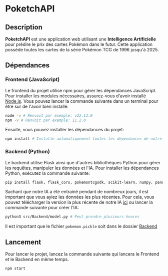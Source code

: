 # PoketchAPI

## Description
**PoketchAPI** est une application web utilisant une **Intelligence Artificielle** pour prédire le prix des cartes Pokémon dans le futur. Cette application possède toutes les cartes de la série Pokémon TCG de 1996 jusqu'à 2025.

## Dépendances

### Frontend (JavaScript)
Le frontend du projet utilise npm pour gérer les dépendances JavaScript. Pour installer les modules nécessaires, assurez-vous d'avoir installé [Node.js](https://nodejs.org/en). Vous pouvez lancer la commande suivante dans un terminal pour être sur de l'avoir bien installé:
```bash
node -v # Renvoit par exemple: v22.13.0
npm -v # Renvoit par exemple: 11.2.0
```

Ensuite, vous pouvez installer les dépendances du projet:
```bash
npm install # Installe automatiquement toutes les dépendances de notre projet. 
```

### Backend (Python)
Le backend utilise Flask ainsi que d'autres bibliothèques Python pour gérer les requêtes, manipuler les données et l'IA. Pour installer les dépendances Python, exécutez la commande suivante:
```bash
pip install flask, flask_cors, pokemontcgsdk, scikit-learn, numpy, pandas
```

Sachant que notre IA a été entrainé pendant de nombreux jours, il est important que vous ayiez les données les plus récentes. Pour cela, vous pouvez télécharger la version la plus récente de notre IA [ici](https://www.mediafire.com/file/w0hr7lxc5dlmt9b/pokemon.pickle/file) ou lancer la commande suivante pour créer l'IA:
```bash
python3 src/Backend/model.py # Peut prendre plusieurs heures
```
Il est important que le fichier ``pokemon.pickle`` soit dans le dossier [Backend](./src/Backend/)

## Lancement
Pour lancer le projet, lancez la commande suivante qui lancera le Frontend et le Backend en même temps.
```bash
npm start
```